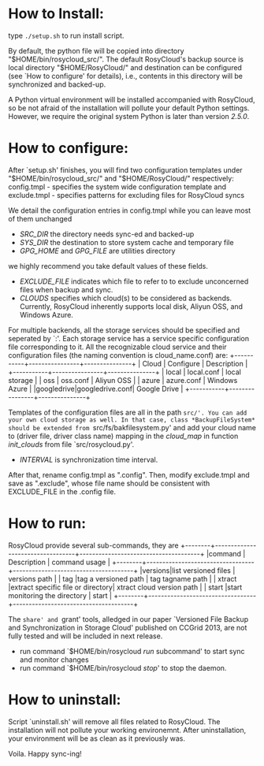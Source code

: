 # How to Install:
type `./setup.sh` to run install script.

By default, the python file will be copied into directory "$HOME/bin/rosycloud_src/".
The default RosyCloud's backup source is local directory "$HOME/RosyCloud/" and
destination can be configured (see `How to configure' for details), i.e.,
contents in this directory will be synchronized and backed-up.

A Python virtual environment will be installed accompanied with RosyCloud, so be not
afraid of the installation will pollute your default Python settings.
However, we require the original system Python is later than version *2.5.0*.

# How to configure:
After `setup.sh' finishes, you will find two configuration templates under 
"$HOME/bin/rosycloud_src/" and "$HOME/RosyCloud/" respectively:
config.tmpl - specifies the system wide configuration template
and 
exclude.tmpl - specifies patterns for excluding files for RosyCloud syncs

We detail the configuration entries in config.tmpl while you can leave most of them
unchanged

* *SRC_DIR* the directory needs sync-ed and backed-up
* *SYS_DIR* the destination to store system cache and temporary file
* *GPG_HOME* and *GPG_FILE* are utilities directory

we highly recommend you take default values of these fields.

* *EXCLUDE_FILE* indicates which file to refer to to exclude unconcerned files when
backup and sync.
* *CLOUDS* specifies which cloud(s) to be considered as backends.
Currently, RosyCloud inherently supports local disk, Aliyun OSS, and Windows Azure.

For multiple backends, all the storage services should be specified and seperated by
`:'. Each storage service has a service specific configuration file corresponding to it.
All the recognizable cloud service and their configuration files (the naming convention
is cloud_name.conf) are:
    +-----------+----------------+---------------+
    |   Cloud   |   Configure    |  Description  |
    +-----------+----------------+---------------+
    |   local   |   local.conf   | local storage |
    |    oss    |    oss.conf    |  Aliyun OSS   |
    |   azure   |   azure.conf   | Windows Azure |
    |googledrive|googledrive.conf| Google Drive  |
    +-----------+----------------+---------------+

Templates of the configuration files are all in the path `src/'.
You can add your own cloud storage as well. In that case, class *BackupFileSystem* should
be extended from `src/fs/bakfilesystem.py' and add your cloud name to
(driver file, driver class name) mapping in the *cloud_map* in function *init_clouds* from
file `src/rosycloud.py'.

* *INTERVAL* is synchronization time interval.

After that, rename config.tmpl as ".config". Then, modify exclude.tmpl and save as ".exclude",
whose file name should be consistent with EXCLUDE_FILE in the .config file.

# How to run:
RosyCloud provide several sub-commands, they are
    +--------+----------------------------------+--------------------------------------+
    |command |           Description            |             command usage            |
    +--------+----------------------------------+--------------------------------------+
    |versions|list versioned files              | versions path                        |
    |  tag   |tag a versioned path              | tag tagname path                     |
    | xtract |extract specific file or directory| xtract cloud version path            |
    | start  |start monitoring the directory    | start                                |
    +--------+----------------------------------+--------------------------------------+

The `share' and `grant' tools, alledged in our paper
`Versioned File Backup and Synchronization in Storage Cloud' published on CCGrid 2013,
are not fully tested and will be included in next release.

* run command `$HOME/bin/rosycloud *run* subcommand' to start sync and monitor changes
* run command `$HOME/bin/rosycloud *stop*' to stop the daemon.

# How to uninstall:
Script `uninstall.sh' will remove all files related to RosyCloud.
The installation will not pollute your working environemnt.
After uninstallation, your environment will be as clean as it previously was.

Voila.
Happy sync-ing!

